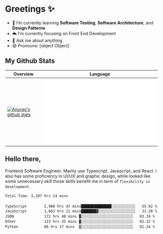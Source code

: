 # Greetings ✨

- 🌱 I’m currently learning **Software Testing**, **Software Architecture**, and **Design Patterns**
- ☁️ I’m currently focusing on Front End Development
- 💬 Ask me about anything
- 😄 Pronouns: [object Object]

## My Github Stats

| Overview | Language |
| --- | --- |
|[![Anurag's github stats](https://github-readme-stats.vercel.app/api?username=abui-am&count_private=true)](https://github.com/anuraghazra/github-readme-stats)|![Language](https://raw.githubusercontent.com/abui-am/stats/c6455f656dfce7acd3951e5ec5b25d72af0b2ee3/generated/languages.svg)|

## Hello there, 
Frontend Software Engineer. 
Mainly use Typescript, Javascript, and React. I also has some proficiency in UI/UX and graphic design, while looked like some unnecessary skill those skills benefit me in term of `flexibility in development.`


<!--START_SECTION:waka-->

```txt
Total Time: 5,207 hrs 14 mins

TypeScript        2,980 hrs 47 mins██████████████░░░░░░░░░░░   55.92 %
JavaScript        1,663 hrs 21 mins███████▓░░░░░░░░░░░░░░░░░   31.20 %
JSON              172 hrs 40 mins ▓░░░░░░░░░░░░░░░░░░░░░░░░   03.24 %
Other             123 hrs 35 mins ▓░░░░░░░░░░░░░░░░░░░░░░░░   02.32 %
Python            66 hrs 17 mins  ▒░░░░░░░░░░░░░░░░░░░░░░░░   01.24 %
```

<!--END_SECTION:waka-->
